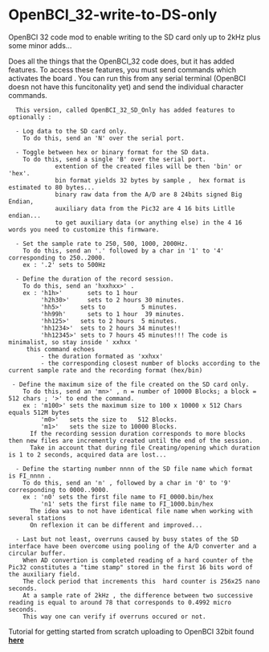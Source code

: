# OpenBCI_32-write-to-DS-only
OpenBCI 32 code mod to enable writing to the SD card only up to 2kHz plus some minor adds...

Does all the things that the OpenBCI_32 code does, but it has added features. To access these features, you must send commands which activates the board . You can run this from any serial terminal (OpenBCI doesn not have this funcitonality yet) and send the individual character commands.
  
      This version, called OpenBCI_32_SD_Only has added features to optionally :

      - Log data to the SD card only. 
        To do this, send an 'N' over the serial port.
       
      - Toggle between hex or binary format for the SD data. 
        To do this, send a single 'B' over the serial port.
                 extention of the created files will be then 'bin' or 'hex'.
                 bin format yields 32 bytes by sample ,  hex format is estimated to 80 bytes...
                 binary raw data from the A/D are 8 24bits signed Big Endian,  
                 auxiliary data from the Pic32 are 4 16 bits Litlle endian...
                 to get auxiliary data (or anything else) in the 4 16 words you need to customize this firmware.
       
      - Set the sample rate to 250, 500, 1000, 2000Hz. 
        To do this, send an '.' followed by a char in '1' to '4' corresponding to 250..2000.
        ex : '.2' sets to 500Hz

      - Define the duration of the record session. 
        To do this, send an 'hxxhxx>' .
        ex : 'h1h>' 	  sets to 1 hour
             'h2h30>'	  sets to 2 hours 30 minutes.
             'hh5>'     sets to          5 minutes.
             'hh99h'	  sets to 1 hour  39 minutes.
             'hh125>'   sets to 2 hours  5 minutes.
             'hh1234>'  sets to 2 hours 34 minutes!!
             'hh12345>' sets to 7 hours 45 minutes!!! The code is minimalist, so stay inside ' xxhxx '
         this command echoes 
             - the duration formated as 'xxhxx'
             - the corresponding closest number of blocks according to the current sample rate and the recording format (hex/bin)
 
     - Define the maximum size of the file created on the SD card only. 
        To do this, send an 'mn>' , n = number of 10000 Blocks; a block = 512 chars ; '>' to end the command.
        ex : 'm100>' sets the maximum size to 100 x 10000 x 512 Chars equals 512M bytes
             'm0>'   sets the size to   512 Blocks.
             'm1>'   sets the size to 10000 Blocks.
          If the recording session duration corresponds to more blocks then new files are incremently created until the end of the session.
          Take in account that during file Creating/opening which duration is 1 to 2 seconds, acquired data are lost...
 
      - Define the starting number nnnn of the SD file name which format is FI_nnnn . 
        To do this, send an 'n' , followed by a char in '0' to '9' corresponding to 0000..9000.
        ex : 'n0' sets the first file name to FI_0000.bin/hex
             'n1' sets the first file name to FI_1000.bin/hex
          The idea was to not have identical file name when working with several stations
          On reflexion it can be different and improved...

      - Last but not least, overruns caused by busy states of the SD interface have been overcome using pooling of the A/D converter and a circular buffer.
        When AD convertion is completed reading of a hard counter of the Pic32 constitutes a "time stamp" stored in the first 16 bits word of the auxiliary field.
        The clock period that increments this  hard counter is 256x25 nano seconds.  
        At a sample rate of 2kHz , the difference between two successive reading is equal to around 78 that corresponds to 0.4992 micro seconds.
        This way one can verify if overruns occured or not.


Tutorial for getting started from scratch uploading to OpenBCI 32bit found [**here**](http://docs.openbci.com/tutorials/02-Upload_Code_to_OpenBCI_Board#upload-code-to-openbci-board-32bit-upload-how-to)
